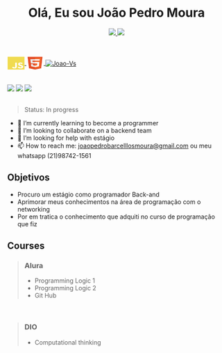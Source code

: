 <h1 align = "center">Olá, Eu sou João Pedro Moura</h1>

<div align="center">
   <a href="https://github.com/JoaoPedroBMoura">
  <img height="150em" src="https://github-readme-stats.vercel.app/api?username=JoaoPedroBMoura&show_icons=true&theme=dark&include_all_commits=true&count_private=true"/>
  <img height="150em" src="https://github-readme-stats.vercel.app/api/top-langs/?username=JoaoPedroBMoura&layout=compact&langs_count=7&theme=dark"/>
</div>

##
 <div style="display: inline_block"><br>
  <img align="center" alt="Joao-Js" height="30" width="40" src="https://raw.githubusercontent.com/devicons/devicon/master/icons/javascript/javascript-plain.svg">
  <img align="center" alt="Joao-HTML" height="30" width="40" src="https://raw.githubusercontent.com/devicons/devicon/master/icons/html5/html5-original.svg">
  <img align ="center" alt = "Joao-Vs" height = "30" width src="https://cdn.jsdelivr.net/gh/devicons/devicon/icons/vscode/vscode-original.svg" />            
 </div>
    
<div> 
<br></br>
  <a href="https://www.instagram.com/jpmoura28/?hl=en" target="_blank"><img src="https://img.shields.io/badge/-Instagram-%23E4405F?style=for-the-badge&logo=instagram&logoColor=white" target="_blank"></a> 
  <a href = "mailto:joaopedrobarcelllosmoura@gmail.com"><img src="https://img.shields.io/badge/-Gmail-%23333?style=for-the-badge&logo=gmail&logoColor=white" target="_blank"></a>
  <a href="https://www.linkedin.com/in/jo%C3%A3o-pedro-barcelllos-moura-5983a823b/overlay/background-image/" target="_blank"><img src="https://img.shields.io/badge/-LinkedIn-%230077B5?style=for-the-badge&logo=linkedin&logoColor=white" target="_blank"></a> 
 
</div>

##

> Status: In progress

- 🌱 I’m currently learning to become a programmer
- 👯 I’m looking to collaborate on a backend team
- 🤔 I’m looking for help with estágio
- 📫 How to reach me: joaopedrobarcelllosmoura@gmail.com ou meu whatsapp (21)98742-1561

##

<meta charset = "UTF-8">
<h2>Objetivos</h2>
 
 + Procuro um estágio como programador Back-and <br>
 + Aprimorar meus conhecimentos na área de programação com o networking <br>
 + Por em tratica o conhecimento que adquiti no curso de programação que fiz

## Courses
>  ### Alura
>  + Programming Logic 1
>  + Programming Logic 2
>  + Git Hub

<br> 

>  ### DIO
>  + Computational thinking
